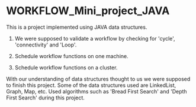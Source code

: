 # WORKFLOW_Mini_project_JAVA

This is a project implemented using JAVA data structures. 

1. We were supposed to validate a workflow by checking for 'cycle', 'connectivity' and 'Loop'.

2. Schedule workflow functions on one machine.

3. Schedule workflow functions on a cluster.

With our understanding of data structures thought to us we were supposed to finish this project.
Some of the data structures used are LinkedList, Graph, Map, etc.
Used algorithms such as 'Bread First Search' and 'Depth First Search' during this project. 
